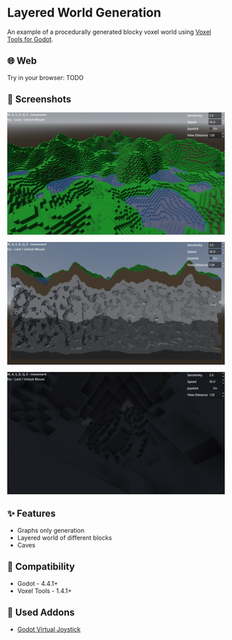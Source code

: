 # Layered World Generation

An example of a procedurally generated blocky voxel world using [Voxel Tools for Godot](https://github.com/Zylann/godot_voxel).

## 🌐 Web

Try in your browser: TODO

## 📸 Screenshots

![Top View](screenshots/top_view.png)

![Sectional View](screenshots/sectional_view.png)

![Caves](screenshots/caves.png)

## ✨ Features

- Graphs only generation
- Layered world of different blocks
- Caves

## 🔄 Compatibility

- Godot - 4.4.1+
- Voxel Tools - 1.4.1+

## 🧩 Used Addons

- [Godot Virtual Joystick](https://github.com/MarcoFazioRandom/Virtual-Joystick-Godot)